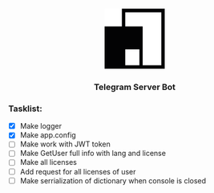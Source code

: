 <br/>
<p align="center">
  <a href="https://github.com/Blogbotana/Telegram server Bot">
    <img src="images/logo.png" alt="Logo" width="120" height="120">
  </a>

  <h3 align="center">Telegram Server Bot</h3>

</p>

### Tasklist:

- [x] Make logger
- [x] Make app.config
- [ ] Make work with JWT token
- [ ] Make GetUser full info with lang and license
- [ ] Make all licenses
- [ ] Add request for all licenses of user
- [ ] Make serrialization of dictionary when console is closed